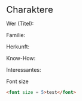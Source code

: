 <font size = 5>Charaktere</font>

Wer (Titel):

Familie:

Herkunft:

Know-How:

Interessantes:


Font size
````html
<font size = 5>test</font>
````
